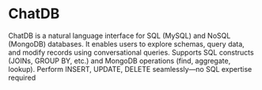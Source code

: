# ChatDB
ChatDB is a natural language interface for SQL (MySQL) and NoSQL (MongoDB) databases. It enables users to explore schemas, query data, and modify records using conversational queries. Supports SQL constructs (JOINs, GROUP BY, etc.) and MongoDB operations (find, aggregate, lookup). Perform INSERT, UPDATE, DELETE seamlessly—no SQL expertise required
